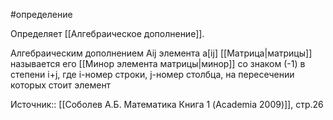 #определение 

Определяет [[Алгебраическое дополнение]].

Алгебраическим дополнением Aij элемента a[ij] [[Матрица|матрицы]] называется его [[Минор элемента матрицы|минор]] со знаком (-1) в степени i+j, где i-номер строки, j-номер столбца, на пересечении которых стоит элемент


Источник:: [[Соболев А.Б. Математика Книга 1 (Academia 2009)]], стр.26